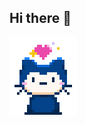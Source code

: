 ## Hi there 👋

<!--
**Devipriya258/Devipriya258** is a ✨ _special_ ✨ repository because its `README.md` (this file) appears on your GitHub profile.

Here are some ideas to get you started:

- 🔭 I’m currently working on ...
- 🌱 I’m currently learning ...
- 👯 I’m looking to collaborate on ...
- 🤔 I’m looking for help with ...
- 💬 Ask me about ...
- 📫 How to reach me: ...
- 😄 Pronouns: ...
- ⚡ Fun fact: ...
-->
![Pixel Cat](https://github.com/Mayur-Pagote/README_Design_Kit/blob/main/public/Assets/Pixel%20Cat.gif)
